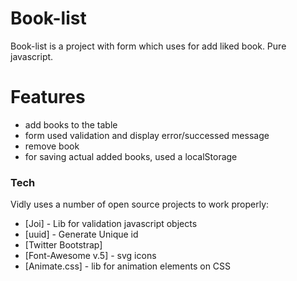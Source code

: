 # Book-list

Book-list is a project with form which uses for add liked book. Pure javascript.

# Features

- add books to the table
- form used validation and display error/successed message
- remove book
- for saving actual added books, used a localStorage

### Tech

Vidly uses a number of open source projects to work properly:

- [Joi] - Lib for validation javascript objects
- [uuid] - Generate Unique id
- [Twitter Bootstrap]
- [Font-Awesome v.5] - svg icons
- [Animate.css] - lib for animation elements on CSS
